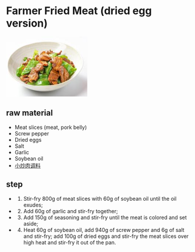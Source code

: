 # Farmer Fried Meat (dried egg version)

![农家小炒肉（鸡蛋干版本）](</images/农家小炒肉(鸡蛋干版本).png>)

## raw material

- Meat slices (meat, pork belly)
- Screw pepper
- Dried eggs
- Salt
- Garlic
- Soybean oil
- [小炒肉调料](/en/配料/小炒肉调料.md)

## step

- 1. Stir-fry 800g of meat slices with 60g of soybean oil until the oil exudes;
- 2. Add 60g of garlic and stir-fry together;
- 3. Add 150g of seasoning and stir-fry until the meat is colored and set aside;
- 4. Heat 60g of soybean oil, add 940g of screw pepper and 6g of salt and stir-fry; add 100g of dried eggs and stir-fry the meat slices over high heat and stir-fry it out of the pan.
